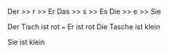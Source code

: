 Der >> r >> Er
Das >> s >> Es
Die >> e >> Sie

Der Tisch ist rot
`=`
Er ist rot
Die Tasche ist klein

Sie ist klein